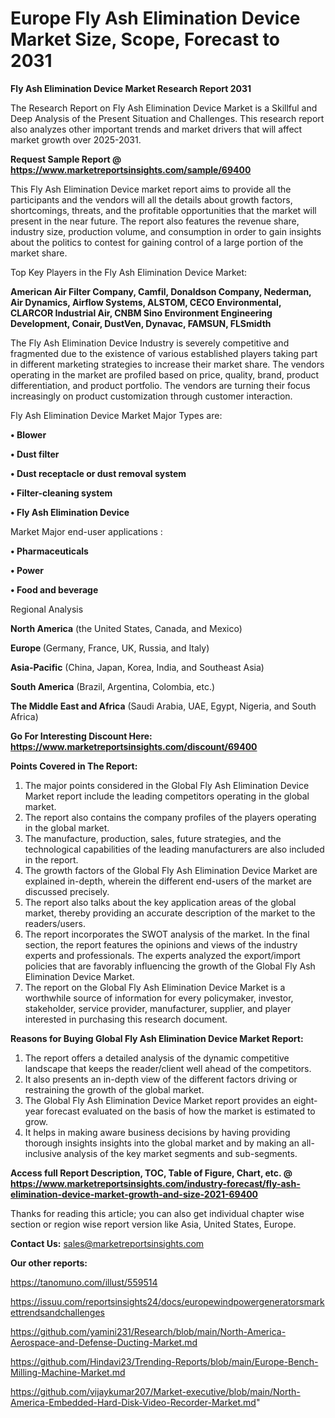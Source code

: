 # Europe Fly Ash Elimination Device Market Size, Scope, Forecast to 2031

<strong>Fly Ash Elimination Device Market Research Report 2031</strong>

The Research Report on Fly Ash Elimination Device Market is a Skillful and Deep Analysis of the Present Situation and Challenges. This research report also analyzes other important trends and market drivers that will affect market growth over 2025-2031.

<strong>Request Sample Report @ <a href=https://www.marketreportsinsights.com/sample/69400>https://www.marketreportsinsights.com/sample/69400</a></strong>

This Fly Ash Elimination Device market report aims to provide all the participants and the vendors will all the details about growth factors, shortcomings, threats, and the profitable opportunities that the market will present in the near future. The report also features the revenue share, industry size, production volume, and consumption in order to gain insights about the politics to contest for gaining control of a large portion of the market share.

Top Key Players in the Fly Ash Elimination Device Market:

<strong>American Air Filter Company, Camfil, Donaldson Company, Nederman, Air Dynamics, Airflow Systems, ALSTOM, CECO Environmental, CLARCOR Industrial Air, CNBM Sino Environment Engineering Development, Conair, DustVen, Dynavac, FAMSUN, FLSmidth</strong>

The Fly Ash Elimination Device Industry is severely competitive and fragmented due to the existence of various established players taking part in different marketing strategies to increase their market share. The vendors operating in the market are profiled based on price, quality, brand, product differentiation, and product portfolio. The vendors are turning their focus increasingly on product customization through customer interaction.

Fly Ash Elimination Device Market Major Types are:

<strong>• Blower

• Dust filter

• Dust receptacle or dust removal system

• Filter-cleaning system

• Fly Ash Elimination Device</strong>

Market Major end-user applications :

<strong>• Pharmaceuticals

• Power

• Food and beverage</strong>

Regional Analysis

</u><strong><b>North America</b></strong> (the United States, Canada, and Mexico)

<strong><b>Europe </b></strong>(Germany, France, UK, Russia, and Italy)

<strong><b>Asia-Pacific</b></strong> (China, Japan, Korea, India, and Southeast Asia)

<strong><b>South America</b></strong> (Brazil, Argentina, Colombia, etc.)

<strong><b>The Middle East and Africa</b></strong> (Saudi Arabia, UAE, Egypt, Nigeria, and South Africa)

<strong>Go For Interesting Discount Here: <a href=https://www.marketreportsinsights.com/discount/69400>https://www.marketreportsinsights.com/discount/69400</a></strong>

<strong>Points Covered in The Report:</strong>
<ol>
  <li>The major points considered in the Global Fly Ash Elimination Device Market report include the leading competitors operating in the global market.</li>
  <li>The report also contains the company profiles of the players operating in the global market.</li>
  <li>The manufacture, production, sales, future strategies, and the technological capabilities of the leading manufacturers are also included in the report.</li>
  <li>The growth factors of the Global Fly Ash Elimination Device Market are explained in-depth, wherein the different end-users of the market are discussed precisely.</li>
  <li>The report also talks about the key application areas of the global market, thereby providing an accurate description of the market to the readers/users.</li>
  <li>The report incorporates the SWOT analysis of the market. In the final section, the report features the opinions and views of the industry experts and professionals. The experts analyzed the export/import policies that are favorably influencing the growth of the Global Fly Ash Elimination Device Market.</li>
  <li>The report on the Global Fly Ash Elimination Device Market is a worthwhile source of information for every policymaker, investor, stakeholder, service provider, manufacturer, supplier, and player interested in purchasing this research document.</li>
</ol>
<strong>Reasons for Buying Global Fly Ash Elimination Device Market Report:</strong>

<ol>
  <li>The report offers a detailed analysis of the dynamic competitive landscape that keeps the reader/client well ahead of the competitors.</li>
  <li>It also presents an in-depth view of the different factors driving or restraining the growth of the global market.</li>
  <li>The Global Fly Ash Elimination Device Market report provides an eight-year forecast evaluated on the basis of how the market is estimated to grow.</li>
  <li>It helps in making aware business decisions by having providing thorough insights insights into the global market and by making an all-inclusive analysis of the key market segments and sub-segments.</li>
</ol>
<strong>Access full Report Description, TOC, Table of Figure, Chart, etc. @ <a href=https://www.marketreportsinsights.com/industry-forecast/fly-ash-elimination-device-market-growth-and-size-2021-69400>https://www.marketreportsinsights.com/industry-forecast/fly-ash-elimination-device-market-growth-and-size-2021-69400</a></strong>


Thanks for reading this article; you can also get individual chapter wise section or region wise report version like Asia, United States, Europe.

<strong>Contact Us:</strong>
sales@marketreportsinsights.com

<strong>Our other reports:</strong>

<a href=https://tanomuno.com/illust/559514>https://tanomuno.com/illust/559514</a>

<a href=https://issuu.com/reportsinsights24/docs/europewindpowergeneratorsmarkettrendsandchallenges>https://issuu.com/reportsinsights24/docs/europewindpowergeneratorsmarkettrendsandchallenges</a>

<a href=https://github.com/yamini231/Research/blob/main/North-America-Aerospace-and-Defense-Ducting-Market.md>https://github.com/yamini231/Research/blob/main/North-America-Aerospace-and-Defense-Ducting-Market.md</a>

<a href=https://github.com/Hindavi23/Trending-Reports/blob/main/Europe-Bench-Milling-Machine-Market.md>https://github.com/Hindavi23/Trending-Reports/blob/main/Europe-Bench-Milling-Machine-Market.md</a>

<a href=https://github.com/vijaykumar207/Market-executive/blob/main/North-America-Embedded-Hard-Disk-Video-Recorder-Market.md>https://github.com/vijaykumar207/Market-executive/blob/main/North-America-Embedded-Hard-Disk-Video-Recorder-Market.md</a>"
